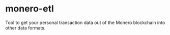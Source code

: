# monero-etl
Tool to get your personal transaction data out of the Monero blockchain into other data formats.
